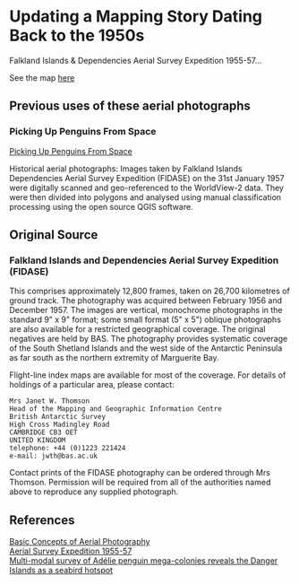 # Updating a Mapping Story Dating Back to the 1950s

Falkland Islands & Dependencies Aerial Survey Expedition 1955-57...

See the map [here](https://elucidatallc.github.io/fidase/www/)

## Previous uses of these aerial photographs

### Picking Up Penguins From Space

[Picking Up Penguins From Space](https://www.pixalytics.com/picking-penguins-space/)  

Historical aerial photographs: Images taken by Falkland Islands Dependencies Aerial Survey Expedition (FIDASE) on the 31st January 1957 were digitally scanned and geo-referenced to the WorldView-2 data. They were then divided into polygons and analysed using manual classification processing using the open source QGIS software.

## Original Source

### Falkland Islands and Dependencies Aerial Survey Expedition (FIDASE)

This comprises approximately 12,800 frames, taken on 26,700 kilometres of ground track. The photography was acquired between February 1956 and December 1957. The images are vertical, monochrome photographs in the standard 9" x 9" format; some small format (5" x 5") oblique photographs are also available for a restricted geographical coverage. The original negatives are held by BAS. The photography provides systematic coverage of the South Shetland Islands and the west side of the Antarctic Peninsula as far south as the northern extremity of Marguerite Bay.

Flight-line index maps are available for most of the coverage. For details of holdings of a particular area, please contact:

    Mrs Janet W. Thomson
    Head of the Mapping and Geographic Information Centre
    British Antarctic Survey
    High Cross Madingley Road
    CAMBRIDGE CB3 OET
    UNITED KINGDOM
    telephone: +44 (0)1223 221424
    e-mail: jwth@bas.ac.uk

Contact prints of the FIDASE photography can be ordered through Mrs Thomson.
Permission will be required from all of the authorities named above to reproduce any supplied photograph.

## References

[Basic Concepts of Aerial Photography](https://www.nrcan.gc.ca/earth-sciences/geomatics/satellite-imagery-air-photos/air-photos/about-aerial-photography/9687)  
[Aerial Survey Expedition 1955-57](https://www.asprs.org/wp-content/uploads/pers/1958journal/jun/1958_jun_415-427.pdf)  
[Multi-modal survey of Adélie penguin mega-colonies reveals the Danger Islands as a seabird hotspot](https://www.nature.com/articles/s41598-018-22313-w)
